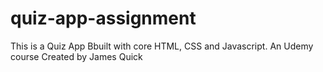 # quiz-app-assignment
This is a Quiz App Bbuilt with core HTML, CSS and Javascript. An Udemy course Created by James Quick
